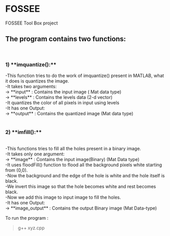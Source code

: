 # FOSSEE
FOSSEE Tool Box project

<h2>The program contains two functions:</h2><br>
  <h3>1) **imquantize():**<br></h3>
        -This function tries to do the work of imquantize() present in MATLAB, what it does is quantizes the image.<br>
        -It takes two arguments:<br>
          -> **input** : Contains the input image ( Mat data type)<br>
          -> **levels** : Contains the levels data (2-d vector)<br>
        -It quantizes the color of all pixels in input using levels<br>
        -It has one Output:<br>
          -> **output** : Contains the quantized image (Mat data type)<br>
  <br>
  <h3>2) **imfill():**</h3><br>
        -This functions tries to fill all the holes present in a binary image.<br>
        -It takes only one argument:<br>
        -> **image** : Contains the input image(Binary) (Mat Data type)<br>
        -It uses floodFill() function to flood all the background pixels white starting from (0,0).<br>
        -Now the background and the edge of the hole is white and the hole itself is black.<br>
        -We invert this image so that the hole becomes white and rest becomes black.<br>
        -Now we add this image to input image to fill the holes.<br>
        -It has one Output:<br>
          -> **image_output** : Contains the output Binary image (Mat Data-type)<br>
  
To run the program :
>g++ xyz.cpp
